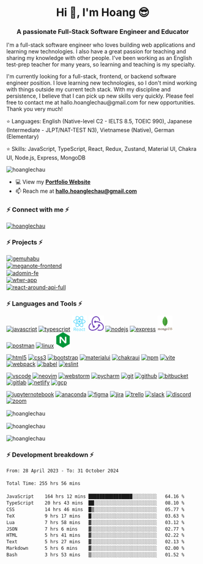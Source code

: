 <h1 align="center">Hi 👋, I'm Hoang 😎</h1>
<h3 align="center">A passionate Full-Stack Software Engineer and Educator</h3>

<p align="left">
I'm a full-stack software engineer who loves building web applications and learning new technologies. I also have a great passion for teaching and sharing my knowledge with other people. I've been working as an English test-prep teacher for many years, so learning and teaching is my specialty. 
</p>

<p align="left">
I'm currently looking for a full-stack, frontend, or backend software engineer position. I love learning new technologies, so I don't mind working with things outside my current tech stack. With my discipline and persistence, I believe that I can pick up new skills very quickly. Please feel free to contact me at hallo.hoanglechau@gmail.com for new opportunities. Thank you very much!
</p>

<p align="left">
⭐ Languages: English (Native-level C2 - IELTS 8.5, TOEIC 990), Japanese (Intermediate - JLPT/NAT-TEST N3), Vietnamese (Native), German (Elementary)
</p>

<p align="left">
⭐ Skills: JavaScript, TypeScript, React, Redux, Zustand, Material UI, Chakra UI, Node.js, Express, MongoDB<br>
</p>

<p align="left"><img src="https://github-profile-trophy.vercel.app/?username=hoanglechau&theme=radical&title=Commits,Repositories,PullRequest,Followers" alt="hoanglechau" /></a> </p>

- 💻 View my **[Portfolio Website](https://hoanglechau.vercel.app/)** 
- 📫 Reach me at **hallo.hoanglechau@gmail.com**

<h3 align="left">⚡ Connect with me ⚡</h3>
<p align="left">
  <a href="https://linkedin.com/in/hoanglechau" target="_blank"><img align="center" src="https://raw.githubusercontent.com/rahuldkjain/github-profile-readme-generator/master/src/images/icons/Social/linked-in-alt.svg" alt="hoanglechau" height="30" width="40" /></a>
</p>

<h3 align="left">⚡ Projects ⚡</h3>
<div>
<a href="https://github.com/hoanglechau/gemuhabu">
  <img align="center" src="https://github-readme-stats.vercel.app/api/pin/?username=hoanglechau&repo=gemuhabu" alt="gemuhabu" />
</a>
</div>
<div>
<a href="https://github.com/hoanglechau/meganote-frontend">
  <img align="center" src="https://github-readme-stats.vercel.app/api/pin/?username=hoanglechau&repo=meganote-frontend" alt="meganote-frontend" />
</a>
</div>
<div>
<a href="https://github.com/hoanglechau/adomin-fe">
  <img align="center" src="https://github-readme-stats.vercel.app/api/pin/?username=hoanglechau&repo=adomin-fe" alt="adomin-fe" />
</a>
</div>
<div>
<a href="https://github.com/hoanglechau/wtwr-app">
  <img align="center" src="https://github-readme-stats.vercel.app/api/pin/?username=hoanglechau&repo=wtwr-app" alt="wtwr-app" />
</a>
</div>
<div>
<a href="https://github.com/hoanglechau/react-around-api-full">
  <img align="center" src="https://github-readme-stats.vercel.app/api/pin/?username=hoanglechau&repo=react-around-api-full" alt="react-around-api-full" />
</a>
</div>

<h3 align="left">⚡ Languages and Tools ⚡</h3>
<p align="left">
  <!-- JavaScript -->
  <a href="https://developer.mozilla.org/en-US/docs/Web/JavaScript" target="_blank" rel="noreferrer"><img src="https://upload.wikimedia.org/wikipedia/commons/9/99/Unofficial_JavaScript_logo_2.svg" alt="javascript" width="40" height="40" /></a>
  <a href="https://www.typescriptlang.org/" target="_blank" rel="noreferrer"><img src="https://upload.wikimedia.org/wikipedia/commons/4/4c/Typescript_logo_2020.svg" alt="typescript" width="40" height="40" /></a>
  <a href="https://reactjs.org/" target="_blank" rel="noreferrer"><img src="https://raw.githubusercontent.com/devicons/devicon/master/icons/react/react-original-wordmark.svg" alt="react" width="40" height="40" /></a>
  <a href="https://redux.js.org" target="_blank" rel="noreferrer"><img src="https://raw.githubusercontent.com/devicons/devicon/master/icons/redux/redux-original.svg" alt="redux" width="40" height="40" /></a>
  <a href="https://nodejs.org" target="_blank" rel="noreferrer"><img src="https://upload.wikimedia.org/wikipedia/commons/d/d9/Node.js_logo.svg" alt="nodejs" width="40" height="40" /></a>
  <a href="https://expressjs.com" target="_blank" rel="noreferrer"><img src="https://svgshare.com/i/rVA.svg" alt="express" width="40" height="40" /></a>
  <!-- Python 
  <a href="https://docs.python.org/" target="_blank" rel="noreferrer"><img src="https://cdn.jsdelivr.net/gh/devicons/devicon/icons/python/python-original-wordmark.svg" alt="python" width="40" height="40" /></a>
  <a href="" target="_blank" rel="noreferrer"><img src="https://github.com/devicons/devicon/blob/master/icons/django/django-plain-wordmark.svg" alt="django" width="40" height="40" /></a>
  -->
  <!-- Databases -->
  <a href="https://www.mongodb.com/" target="_blank" rel="noreferrer"><img src="https://raw.githubusercontent.com/devicons/devicon/master/icons/mongodb/mongodb-original-wordmark.svg" alt="mongodb" width="40" height="40" /></a>
  <!--
  <a href="https://www.mysql.com/" target="_blank" rel="noreferrer"><img src="https://github.com/devicons/devicon/blob/master/icons/mysql/mysql-original-wordmark.svg" alt="mysql" width="40" height="40" /></a>
  -->
  <!-- Backend -->
  <a href="https://postman.com" target="_blank" rel="noreferrer"><img src="https://www.vectorlogo.zone/logos/getpostman/getpostman-icon.svg" alt="postman" width="40" height="40" /></a>
  <a href="https://www.linux.org/" target="_blank" rel="noreferrer"><img src="https://upload.wikimedia.org/wikipedia/commons/f/f1/Icons8_flat_linux.svg" alt="linux" width="40" height="40" /></a>
  <a href="https://www.nginx.com" target="_blank" rel="noreferrer"><img src="https://raw.githubusercontent.com/devicons/devicon/master/icons/nginx/nginx-original.svg" alt="nginx" width="40" height="40" /></a>
  
  <!-- Frontend UI -->
  <a href="https://www.w3.org/html/" target="_blank" rel="noreferrer"><img src="https://cdn.jsdelivr.net/gh/devicons/devicon/icons/html5/html5-plain-wordmark.svg" alt="html5" width="40" height="40" /></a>
  <a href="https://www.w3schools.com/css/" target="_blank" rel="noreferrer"><img src="https://cdn.jsdelivr.net/gh/devicons/devicon/icons/css3/css3-plain-wordmark.svg" alt="css3" width="40" height="40" /></a>
  <a href="https://getbootstrap.com/" target="_blank" rel="noreferrer"><img src="https://cdn.jsdelivr.net/gh/devicons/devicon/icons/bootstrap/bootstrap-original.svg" alt="bootstrap" width="40" height="40" /></a>
  <a href="https://mui.com/" target="_blank" rel="noreferrer"><img src="https://upload.wikimedia.org/wikipedia/commons/d/dc/Logo_material_design.svg" alt="materialui" width="40" height="40" /></a>
  <a href="https://chakra-ui.com/" target="_blank" rel="noreferrer"><img src="https://svgshare.com/i/r_g.svg" alt="chakraui" width="40" height="40" /></a> <!-- Tools -->
  <a href="https://www.npmjs.com/" target="_blank" rel="noreferrer"><img src="https://cdn.jsdelivr.net/gh/devicons/devicon/icons/npm/npm-original-wordmark.svg" alt="npm" width="40" height="40" /></a>
  <a href="https://vitejs.dev/" target="_blank" rel="noreferrer"><img src="https://upload.wikimedia.org/wikipedia/commons/f/f1/Vitejs-logo.svg" alt="vite" width="40" height="40" /></a>
  <a href="https://webpack.js.org" target="_blank" rel="noreferrer"><img src="https://cdn.jsdelivr.net/gh/devicons/devicon/icons/webpack/webpack-original.svg" alt="webpack" width="40" height="40" /></a>
  <a href="https://babeljs.io/" target="_blank" rel="noreferrer"><img src="https://cdn.jsdelivr.net/gh/devicons/devicon/icons/babel/babel-original.svg" alt="babel" width="40" height="40" /></a> <!-- Linters-->
  <a href="https://eslint.org/" target="_blank" rel="noreferrer"><img src="https://cdn.jsdelivr.net/gh/devicons/devicon/icons/eslint/eslint-original-wordmark.svg" alt="eslint" width="40" height="40" /></a>
  
  <!-- Text Editors and IDEs --> 
  <a href="https://code.visualstudio.com/" target="_blank" rel="noreferrer"><img src="https://cdn.jsdelivr.net/gh/devicons/devicon/icons/vscode/vscode-original.svg" alt="vscode" width="40" height="40" /></a>
  <a href="https://neovim.io/" target="_blank" rel="noreferrer"><img src="https://upload.wikimedia.org/wikipedia/commons/3/3a/Neovim-mark.svg" alt="neovim" width="40" height="40" /></a>
  <a href="https://www.jetbrains.com/webstorm/" target="_blank" rel="noreferrer"><img src="https://upload.wikimedia.org/wikipedia/commons/c/c0/WebStorm_Icon.svg" alt="webstorm" width="40" height="40" /></a>
  <a href="https://www.jetbrains.com/pycharm/" target="_blank" rel="noreferrer"><img src="https://upload.wikimedia.org/wikipedia/commons/1/1d/PyCharm_Icon.svg" alt="pycharm" width="40" height="40" /></a> <!-- Version Control -->
  <a href="https://git-scm.com/" target="_blank" rel="noreferrer"><img src="https://cdn.jsdelivr.net/gh/devicons/devicon/icons/git/git-plain-wordmark.svg" alt="git" width="40" height="40" /></a>
  <a href="https://github.com/" target="_blank" rel="noreferrer"><img src="https://www.vectorlogo.zone/logos/github/github-icon.svg" alt="github" width="40" height="40" /></a>
  <a href="https://bitbucket.org/product/" target="_blank" rel="noreferrer"><img src="https://cdn.jsdelivr.net/gh/devicons/devicon/icons/bitbucket/bitbucket-original-wordmark.svg" alt="bitbucket" width="40" height="40" /></a>
  <a href="https://about.gitlab.com/" target="_blank" rel="noreferrer"><img src="https://cdn.jsdelivr.net/gh/devicons/devicon/icons/gitlab/gitlab-original-wordmark.svg" alt="gitlab" width="40" height="40" /></a> <!-- Deployment --> 
  <a href="https://www.netlify.com/" target="_blank" rel="noreferrer"><img src="https://www.vectorlogo.zone/logos/netlify/netlify-icon.svg" alt="netlify" width="40" height="40" /></a>
  <a href="https://cloud.google.com" target="_blank" rel="noreferrer"><img src="https://cdn.jsdelivr.net/gh/devicons/devicon/icons/googlecloud/googlecloud-original.svg" alt="gcp" width="40" height="40" /></a> 
  
   <!-- AI and DS -->
  <a href="https://jupyter.org/" target="_blank" rel="noreferrer"><img src="https://cdn.jsdelivr.net/gh/devicons/devicon/icons/jupyter/jupyter-original-wordmark.svg" alt="jupyternotebook" width="40" height="40" /></a>
  <a href="https://www.anaconda.com/" target="_blank" rel="noreferrer"><img src="https://cdn.jsdelivr.net/gh/devicons/devicon/icons/anaconda/anaconda-original-wordmark.svg" alt="anaconda" width="40" height="40" /></a> <!-- Design -->
  <a href="https://www.figma.com/" target="_blank" rel="noreferrer"><img src="https://www.vectorlogo.zone/logos/figma/figma-icon.svg" alt="figma" width="40" height="40" /></a><!-- Project Management -->
  <a href="https://www.atlassian.com/software/jira" target="_blank" rel="noreferrer"><img src="https://cdn.jsdelivr.net/gh/devicons/devicon/icons/jira/jira-original-wordmark.svg" alt="jira" width="40" height="40" /></a>
  <a href="https://trello.com/" target="_blank" rel="noreferrer"><img src="https://www.vectorlogo.zone/logos/trello/trello-ar21.svg" alt="trello" width="40" height="40" /></a><!-- Communication -->
  <a href="https://slack.com/" target="_blank" rel="noreferrer"><img src="https://cdn.jsdelivr.net/gh/devicons/devicon/icons/slack/slack-original.svg" alt="slack" width="40" height="40" /></a>
  <a href="https://discord.com/" target="_blank" rel="noreferrer"><img src="https://www.vectorlogo.zone/logos/discordapp/discordapp-tile.svg" alt="discord" width="40" height="40" /></a>
  <a href="https://zoom.us/" target="_blank" rel="noreferrer"><img src="https://www.vectorlogo.zone/logos/zoomus/zoomus-icon.svg" alt="zoom" width="40" height="40" /></a>
</p>

<p>
  <img align="center" src="https://github-readme-stats-lilac-seven.vercel.app/api?username=hoanglechau&count_private=true&show_icons=true&theme=radical&hide=stars,prs,issues,contribs&include_all_commits=true&exclude_repo=github-readme-stats&custom_title=Hoang%27s%20GitHub%20Stats" alt="hoanglechau" />
</p>

<p>
  <img align="center" src="https://github-readme-stats-lilac-seven.vercel.app/api/top-langs/?username=hoanglechau&hide=html,css,jupyter%20notebook,batch%20file&layout=compact&langs_count=10&theme=radical&exclude_repo=github-readme-stats&custom_title=Hoang%27s%20Most%20Used%20Languages" alt="hoanglechau" />
</p>

<p>
  <img align="center" src="https://github-readme-streak-stats.herokuapp.com/?user=hoanglechau&theme=radical" alt="hoanglechau" />
</p>

<!--
<p>
  <img align="center" src="https://github-readme-stats-lilac-seven.vercel.app/api/wakatime?username=hoanglechau" alt="hoanglechau" />
</p>
-->

<h3 align="left">⚡ Development breakdown ⚡</h3>
<!--START_SECTION:waka-->

```txt
From: 28 April 2023 - To: 31 October 2024

Total Time: 255 hrs 56 mins

JavaScript    164 hrs 12 mins ████████████████░░░░░░░░░   64.16 %
TypeScript    20 hrs 43 mins  ██░░░░░░░░░░░░░░░░░░░░░░░   08.10 %
CSS           14 hrs 46 mins  █▒░░░░░░░░░░░░░░░░░░░░░░░   05.77 %
TeX           9 hrs 17 mins   █░░░░░░░░░░░░░░░░░░░░░░░░   03.63 %
Lua           7 hrs 58 mins   ▓░░░░░░░░░░░░░░░░░░░░░░░░   03.12 %
JSON          7 hrs 6 mins    ▓░░░░░░░░░░░░░░░░░░░░░░░░   02.77 %
HTML          5 hrs 41 mins   ▓░░░░░░░░░░░░░░░░░░░░░░░░   02.22 %
Text          5 hrs 27 mins   ▓░░░░░░░░░░░░░░░░░░░░░░░░   02.13 %
Markdown      5 hrs 6 mins    ▓░░░░░░░░░░░░░░░░░░░░░░░░   02.00 %
Bash          3 hrs 53 mins   ▒░░░░░░░░░░░░░░░░░░░░░░░░   01.52 %
```

<!--END_SECTION:waka-->

<!--
# Hi, I'm Hoang! Welcome to my GitHub page! :sunglasses:

**hoanglechau/hoanglechau** is a ✨ _special_ ✨ repository because its `README.md` (this file) appears on your GitHub profile.

Here are some ideas to get you started:

- 🔭 I’m currently working on ...
- 🌱 I’m currently learning ...
- 👯 I’m looking to collaborate on ...
- 🤔 I’m looking for help with ...
- 💬 Ask me about ...
- 📫 How to reach me: ...
- 😄 Pronouns: ...
- ⚡ Fun fact: ...

![GitHub Stats](https://github-readme-stats-lilac-seven.vercel.app/api?username=hoanglechau&count_private=true&show_icons=true&theme=radical&hide=stars,prs,issues,contribs&include_all_commits=true&exclude_repo=github-readme-stats&custom_title=Hoang%27s%20GitHub%20Stats)

![Most Used Languages](https://github-readme-stats-lilac-seven.vercel.app/api/top-langs/?username=hoanglechau&hide=html,css,jupyter%20notebook,batch%20file&layout=compact&langs_count=10&theme=radical&exclude_repo=github-readme-stats&custom_title=Hoang%27s%20Most%20Used%20Languages)

![Readme Card](https://github-readme-stats-lilac-seven.vercel.app/api/pin/?username=hoanglechau&repo=react-around-api-full&show_owner=true&theme=dracula)
-->
